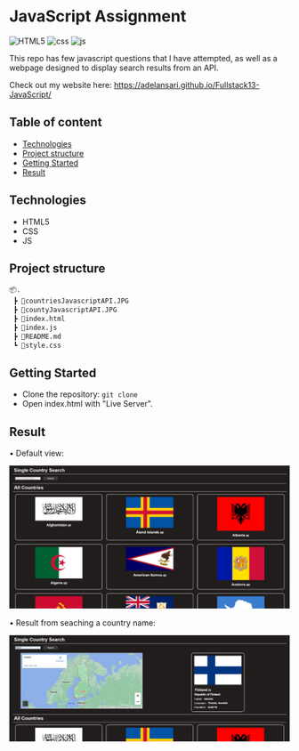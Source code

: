 # JavaScript Assignment

![HTML5](https://img.shields.io/badge/HTML-v.5-E34F26?logo=HTML5)
![css](https://img.shields.io/badge/css-1572B6?logo=CSS3)
![js](https://img.shields.io/badge/JS-gray?logo=JavaScript)

This repo has few javascript questions that I have attempted, as well as a webpage designed to display search results from an API.

Check out my website here: https://adelansari.github.io/Fullstack13-JavaScript/

## Table of content
  - [Technologies](#technologies)
  - [Project structure](#project-structure)
  - [Getting Started](#getting-started)
  - [Result](#result)

## Technologies

- HTML5
- CSS
- JS

## Project structure

```
📦.
 ┣ 📜countriesJavascriptAPI.JPG
 ┣ 📜countyJavascriptAPI.JPG
 ┣ 📜index.html
 ┣ 📜index.js
 ┣ 📜README.md
 ┗ 📜style.css
```

## Getting Started

- Clone the repository: `git clone`
- Open index.html with "Live Server".

## Result

• Default view:
<p align="center"><img src="countriesJavascriptAPI.JPG" alt="fetched-countries"/></p>

• Result from seaching a country name:
<p align="center"><img src="countyJavascriptAPI.JPG" alt="fetched-country"/></p>